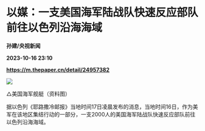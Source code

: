 # 以媒：一支美国海军陆战队快速反应部队前往以色列沿海海域
**孙建/央视新闻**

**2023-10-16 23:10**

**https://m.thepaper.cn/detail/24957382**

![](https://imagecloud.thepaper.cn/thepaper/image/274/419/317.jpg)

△美国海军舰艇（资料图）

据以色列《耶路撒冷邮报》当地时间17日凌晨发布的消息，当地时间16日，作为美军在该地区集结行动的一部分，一支2000人的美国海军陆战队快速反应部队前往以色列沿海海域。